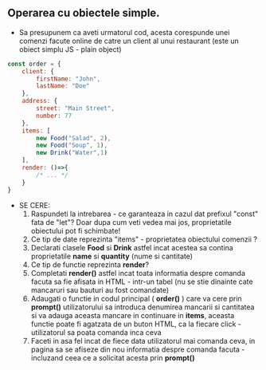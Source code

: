 ## Operarea cu obiectele simple.

* Sa presupunem ca aveti urmatorul cod, acesta corespunde unei comenzi facute online de catre un client al unui restaurant (este un obiect simplu JS - plain object)


```js
const order = {
    client: {
        firstName: "John",
        lastName: "Doe"
    },
    address: {
        street: "Main Street",
        number: 77
    },
    items: [
        new Food("Salad", 2),
        new Food("Soup", 1),
        new Drink("Water",1)
    ],
    render: ()=>{
        /* ... */
    }
}
```

* SE CERE:
  1. Raspundeti la intrebarea - ce garanteaza in cazul dat prefixul "const" fata de "let"? Doar dupa cum veti vedea mai jos, proprietatile obiectului pot fi schimbate! 
  2. Ce tip de date reprezinta "items" - proprietatea obiectului comenzii ?
  3. Declarati clasele **Food** si **Drink** astfel incat acestea sa contina proprietatile **name** si **quantity** (nume si cantitate) 
  4. Ce tip de functie reprezinta **render**?
  5. Completati **render()** astfel incat toata informatia despre comanda facuta sa fie afisata in HTML - intr-un tabel (nu se stie dinainte cate mancaruri sau bauturi au fost comandate)
  6. Adaugati o functie in codul principal ( **order()** ) care va cere prin **prompt()** utilizatorului sa introduca denumirea mancarii si cantitatea si va adauga aceasta mancare in continuare in **items**, aceasta functie poate fi agatzata de un buton HTML, ca la fiecare click - utilizatorul sa poata comanda inca ceva
  7. Faceti in asa fel incat de fiece data utilizatorul mai comanda ceva, in pagina sa se afiseze din nou informatia despre comanda facuta - incluzand ceea ce a solicitat acesta prin **prompt()**